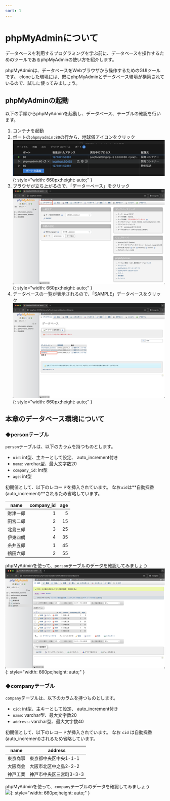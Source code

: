 ```yaml
---
sort: 1
---
```

# phpMyAdminについて

データベースを利用するプログラミングを学ぶ前に、データベースを操作するためのツールであるphpMyAdminの使い方を紹介します。

phpMyAdminは、データベースをWebブラウザから操作するためのGUIツールです。
cloneした環境には、既にphpMyAdminとデータベース環境が構築されているので、試しに使ってみましょう。

## phpMyAdminの起動

以下の手順からphpMyAdminを起動し、データベース、テーブルの確認を行います。

1. コンテナを起動
2. ポートの`phpmyadmin:80`の行から、地球儀アイコンをクリック<br>
   ![](./images/port_phpmyadmin.png){: style="width: 660px;height: auto;" }
3. ブラウザが立ち上がるので、「データーベース」をクリック<br>
   ![](./images/top_phpmyadmin.png){: style="width: 660px;height: auto;" }
4. データベースの一覧が表示されるので、「SAMPLE」データベースをクリック<br>
   ![](./images/database_phpmyadmin.png){: style="width: 660px;height: auto;" }

## 本章のデータベース環境について

### ◆personテーブル

`person`テーブルは、以下のカラムを持つものとします。

* `uid`: int型、主キーとして設定、 auto_increment付き
* `name`: varchar型、最大文字数20
* `company_id`: int型
* `age`: int型

初期値として、以下のレコードを挿入されています。
なお`uid`は**自動採番(auto_increment)**されるため省略しています。

|  name |company_id|age|
|-------|---------:|--:|
|財津一郎|          1| 5|
|田宮二郎|          2|15|
|北島三郎|          3|25|
|伊東四朗|          4|35|
|糸井五郎|          1|45|
|鶴田六郎|          2|55|

phpMyAdminを使って、`person`テーブルのデータを確認してみましょう<br>
![](./images/person_phpmyadmin.png){: style="width: 660px;height: auto;" }

### ◆companyテーブル

`company`テーブルは、以下のカラムを持つものとします。

* `cid`: int型、主キーとして設定、 auto_increment付き
* `name`: varchar型、最大文字数20
* `address`: varchar型、最大文字数40

初期値として、以下のレコードが挿入されています。
なお `cid` は自動採番(auto_increment)されるため省略しています。

|  name |address          |
|-------|-----------------|
|東京商事|東京都中央区中央1-1-1|
|大阪商会|大阪市北区中之島2-2-2|
|神戸工業|神戸市中央区三宮町3-3-3|

phpMyAdminを使って、`company`テーブルのデータを確認してみましょう<br>
![](./images/company_phpmyadmin.png){: style="width: 660px;height: auto;" }
